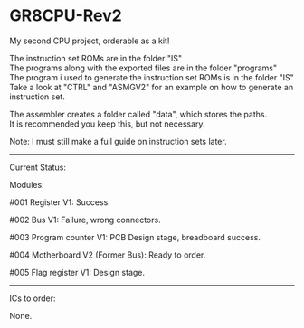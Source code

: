 # GR8CPU-Rev2

My second CPU project, orderable as a kit!

The instruction set ROMs are in the folder "IS"<br>
The programs along with the exported files are in the folder "programs"<br>
The program i used to generate the instruction set ROMs is in the folder "IS"<br>
Take a look at "CTRL" and "ASMGV2" for an example on how to generate an instruction set.

The assembler creates a folder called "data", which stores the paths.<br>
It is recommended you keep this, but not necessary.

Note: I must still make a full guide on instruction sets later.

---

Current Status:

Modules:

#001 Register V1: Success.

#002 Bus V1: Failure, wrong connectors.

#003 Program counter V1: PCB Design stage, breadboard success.

#004 Motherboard V2 (Former Bus): Ready to order.

#005 Flag register V1: Design stage.

---

ICs to order:

None.
